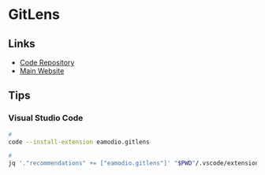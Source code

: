 # GitLens

## Links

- [Code Repository](https://github.com/gitkraken/vscode-gitlens)
- [Main Website](https://gitlens.amod.io/)

## Tips

### Visual Studio Code

```sh
#
code --install-extension eamodio.gitlens

#
jq '."recommendations" += ["eamodio.gitlens"]' "$PWD"/.vscode/extensions.json | sponge "$PWD"/.vscode/extensions.json
```
